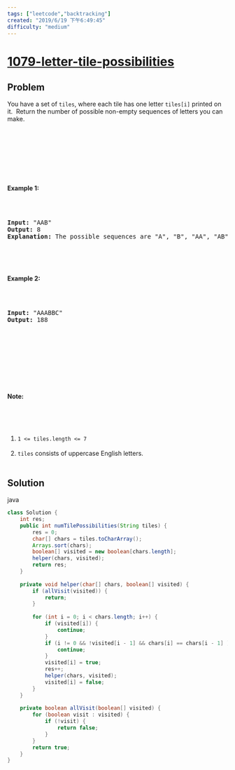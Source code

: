 ```yaml
---
tags: ["leetcode","backtracking"]
created: "2019/6/19 下午6:49:45"
difficulty: "medium"
---
```


# [1079-letter-tile-possibilities](https://leetcode.com/problems/letter-tile-possibilities/)

## Problem
<div><p>You have a set of <code>tiles</code>, where each tile has one letter <code>tiles[i]</code> printed on it.&nbsp; Return the number of possible non-empty sequences of letters you can make.</p><br><br><p>&nbsp;</p><br><br><p><strong>Example 1:</strong></p><br><br><pre><strong>Input: </strong><span id="example-input-1-1">"AAB"</span><br><strong>Output: </strong><span id="example-output-1">8</span><br><strong>Explanation: </strong>The possible sequences are "A", "B", "AA", "AB", "BA", "AAB", "ABA", "BAA".<br></pre><br><br><div><br><p><strong>Example 2:</strong></p><br><br><pre><strong>Input: </strong><span id="example-input-2-1">"AAABBC"</span><br><strong>Output: </strong><span id="example-output-2">188</span><br></pre><br><br><p>&nbsp;</p><br></div><br><br><p><strong>Note:</strong></p><br><br><ol><br>	<li><code>1 &lt;= tiles.length &lt;= 7</code></li><br>	<li><code>tiles</code> consists of uppercase English letters.</li><br></ol></div>

## Solution

java
```java
class Solution {
    int res;
    public int numTilePossibilities(String tiles) {
        res = 0;
        char[] chars = tiles.toCharArray();
        Arrays.sort(chars);
        boolean[] visited = new boolean[chars.length];
        helper(chars, visited);        
        return res;
    }
    
    private void helper(char[] chars, boolean[] visited) {
        if (allVisit(visited)) {
            return;
        }
                                         
        for (int i = 0; i < chars.length; i++) {
            if (visited[i]) {
                continue;
            }
            if (i != 0 && !visited[i - 1] && chars[i] == chars[i - 1] ) {
                continue;
            }
            visited[i] = true;
            res++;
            helper(chars, visited);
            visited[i] = false;
        }
    }
    
    private boolean allVisit(boolean[] visited) {
        for (boolean visit : visited) {
            if (!visit) {
                return false;
            }
        }
        return true;
    }
}
​
```
